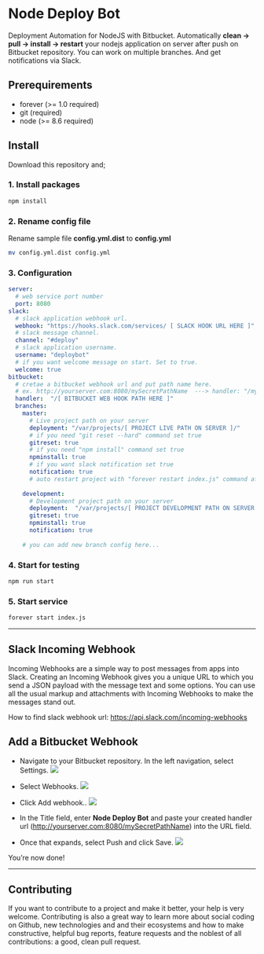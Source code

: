 # Node Deploy Bot
Deployment Automation for NodeJS with Bitbucket. Automatically **clean -> pull -> install -> restart** your nodejs application on server after push on Bitbucket repository. You can work on multiple branches. And get notifications via Slack.

## Prerequirements
- forever (>= 1.0 required)
- git (required)
- node (>= 8.6 required) 

## Install
Download this repository and;

### 1. Install packages
``` bash
npm install
```

### 2. Rename config file
Rename sample file **config.yml.dist** to **config.yml**
``` bash
mv config.yml.dist config.yml 
```

### 3. Configuration
```yaml
server:
  # web service port number
  port: 8080 
slack:
  # slack application webhook url.  
  webhook: "https://hooks.slack.com/services/ [ SLACK HOOK URL HERE ]"
  # slack message channel.  
  channel: "#deploy" 
  # slack application username.  
  username: "deploybot"
  # if you want welcome message on start. Set to true.
  welcome: true
bitbucket:
  # cretae a bitbucket webhook url and put path name here. 
  # ex. http://yourserver.com:8080/mySecretPathName  ---> handler: "/mySecretPathName" 
  handler:  "/[ BITBUCKET WEB HOOK PATH HERE ]"
  branches:
    master:
      # Live project path on your server
      deployment: "/var/projects/[ PROJECT LIVE PATH ON SERVER ]/"
      # if you need "git reset --hard" command set true
      gitreset: true
      # if you need "npm install" command set true
      npminstall: true
      # if you want slack notification set true
      notification: true
      # auto restart project with "forever restart index.js" command after deployment.
      
    development:
      # Development project path on your server
      deployment:  "/var/projects/[ PROJECT DEVELOPMENT PATH ON SERVER ]/"
      gitreset: true
      npminstall: true
      notification: true
      
    # you can add new branch config here...
```

### 4. Start for testing
``` bash
npm run start
```
### 5. Start service
``` bash
forever start index.js
```

----
## Slack Incoming Webhook
Incoming Webhooks are a simple way to post messages from apps into Slack. Creating an Incoming Webhook gives you a unique URL to which you send a JSON payload with the message text and some options. You can use all the usual markup and attachments with Incoming Webhooks to make the messages stand out.

How to find slack webhook url:
https://api.slack.com/incoming-webhooks

## Add a Bitbucket Webhook
*  Navigate to your Bitbucket repository. In the left navigation, select Settings.
![](https://docs.buddybuild.com/repository/bitbucket/img/click-settings.png)

*  Select Webhooks.
![](https://docs.buddybuild.com/repository/bitbucket/img/click-webhooks.png)

*  Click Add webhook..
![](https://docs.buddybuild.com/repository/bitbucket/img/click-add-webhook.png)

* In the Title field, enter **Node Deploy Bot** and paste your created handler url (http://yourserver.com:8080/mySecretPathName) into the URL field.

* Once that expands, select Push and click Save.
![](https://docs.buddybuild.com/repository/bitbucket/img/click-save.png)


You’re now done!

----

## Contributing
If you want to contribute to a project and make it better, your help is very welcome. Contributing is also a great way to learn more about social coding on Github, new technologies and and their ecosystems and how to make constructive, helpful bug reports, feature requests and the noblest of all contributions: a good, clean pull request.



